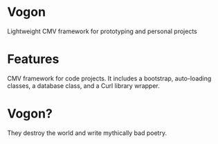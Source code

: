 # Vogon
Lightweight CMV framework for prototyping and personal projects

# Features
CMV framework for code projects. It includes a bootstrap, auto-loading classes, a database class, and a Curl library wrapper.

# Vogon?
They destroy the world and write mythically bad poetry.
